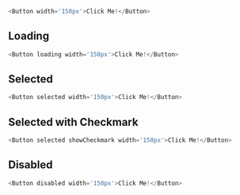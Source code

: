 ```js
<Button width='150px'>Click Me!</Button>
```

## Loading
```js
<Button loading width='150px'>Click Me!</Button>
```

## Selected
```js
<Button selected width='150px'>Click Me!</Button>
```
## Selected with Checkmark
```js
<Button selected showCheckmark width='150px'>Click Me!</Button>
```

## Disabled
```js
<Button disabled width='150px'>Click Me!</Button>
```
